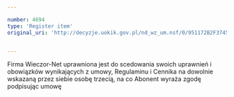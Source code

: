```yaml
---

number: 4694
type: 'Register item'
original_uri: 'http://decyzje.uokik.gov.pl/nd_wz_um.nsf/0/951172B2F3745B85C1257B7300356CB5?OpenDocument'


---
```


Firma Wieczor-Net uprawniona jest do scedowania swoich uprawnień i obowiązków wynikających z umowy, Regulaminu i Cennika na dowolnie wskazaną przez siebie osobę trzecią, na co Abonent wyraża zgodę podpisując umowę

